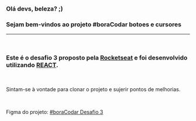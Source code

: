 ### Olá devs, beleza? ;)
### Sejam bem-vindos ao projeto #boraCodar botoes e cursores
___
</br>

### Este é o desafio 3 proposto pela [Rocketseat](https://app.rocketseat.com.br/) e foi desenvolvido utilizando [REACT](https://reactjs.org/).

</br>

Sintam-se à vontade para clonar o projeto e sujerir pontos de melhorias.

</br>

Figma do projeto: [#boraCodar Desafio 3](https://www.figma.com/file/xIeyPPmPW1U1WIhkSG8vkL/%23boraCodar---Desafio-3?node-id=0%3A1&t=KSR6gIVypGlxEwOu-0)
